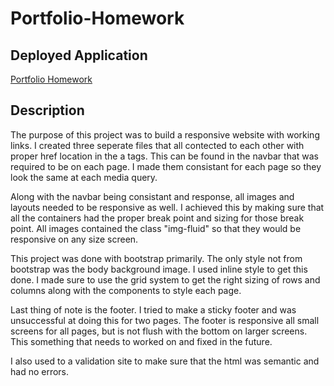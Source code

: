 # Portfolio-Homework

## Deployed Application

[Portfolio Homework](https://alek2535.github.io/Portfolio-Homework/)

## Description

The purpose of this project was to build a responsive website with working links. I created three seperate files that all contected to each other with proper href location in the a tags. This can be found in the navbar that was required to be on each page. I made them consistant for each page so they look the same at each media query.

Along with the navbar being consistant and response, all images and layouts needed to be responsive as well. I achieved this by making sure that all the containers had the proper break point and sizing for those break point. All images contained the class "img-fluid" so that they would be responsive on any size screen.

This project was done with bootstrap primarily. The only style not from bootstrap was the body background image. I used inline style to get this done. I made sure to use the grid system to get the right sizing of rows and columns along with the components to style each page.

Last thing of note is the footer. I tried to make a sticky footer and was unsuccessful at doing this for two pages. The footer is responsive all small screens for all pages, but is not flush with the bottom on larger screens. This something that needs to worked on and fixed in the future.

I also used to a validation site to make sure that the html was semantic and had no errors.